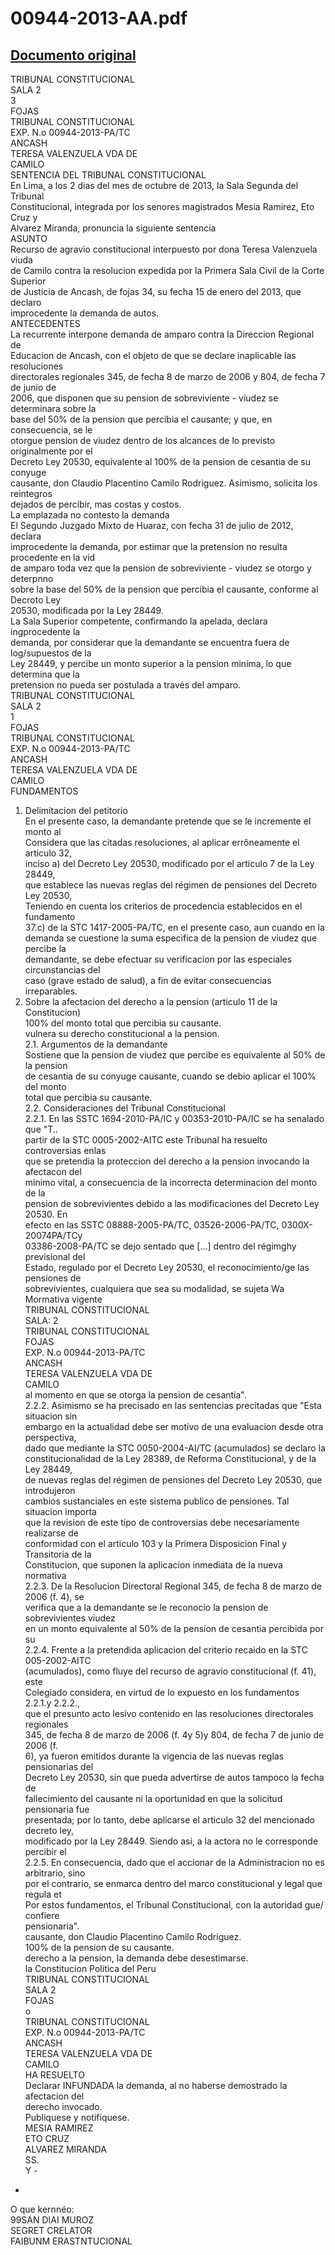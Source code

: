 
00944-2013-AA.pdf
=================
  
[Documento original](https://tc.gob.pe/jurisprudencia/2013/00944-2013-AA.pdf)  
---  
TRIBUNAL CONSTITUCIONAL  
SALA 2  
3  
FOJAS  
TRIBUNAL CONSTITUCIONAL  
EXP. N.o 00944-2013-PA/TC  
ANCASH  
TERESA VALENZUELA VDA DE  
CAMILO  
SENTENCIA DEL TRIBUNAL CONSTITUCIONAL  
En Lima, a los 2 dias del mes de octubre de 2013, la Sala Segunda del Tribunal  
Constitucional, integrada por los senores magistrados Mesia Ramirez, Eto Cruz y  
Alvarez Miranda, pronuncia la siguiente sentencia  
ASUNTO  
Recurso de agravio constitucional interpuesto por dona Teresa Valenzuela viuda  
de Camilo contra la resolucion expedida por la Primera Sala Civil de la Corte Superior  
de Justicia de Ancash, de fojas 34, su fecha 15 de enero del 2013, que declaro  
improcedente la demanda de autos.  
ANTECEDENTES  
La recurrente interpone demanda de amparo contra la Direccion Regional de  
Educacion de Ancash, con el objeto de que se declare inaplicable las resoluciones  
directorales regionales 345, de fecha 8 de marzo de 2006 y 804, de fecha 7 de junio de  
2006, que disponen que su pension de sobreviviente - viudez se determinara sobre la  
base del 50% de la pension que percibia el causante; y que, en consecuencia, se le  
otorgue pension de viudez dentro de los alcances de lo previsto originalmente por el  
Decreto Ley 20530, equivalente al 100% de la pension de cesantia de su conyuge  
causante, don Claudio Placentino Camilo Rodriguez. Asimismo, solicita los reintegros  
dejados de percibir, mas costas y costos.  
La emplazada no contesto la demanda  
El Segundo Juzgado Mixto de Huaraz, con fecha 31 de julio de 2012, declara  
improcedente la demanda, por estimar que la pretension no resulta procedente en la vid  
de amparo toda vez que la pension de sobreviviente - viudez se otorgo y deterpnno  
sobre la base del 50% de la pension que percibia el causante, conforme al Decroto Ley  
20530, modificada por la Ley 28449.  
La Sala Superior competente, confirmando la apelada, declara ingprocedente la  
demanda, por considerar que la demandante se encuentra fuera de log/supuestos de la  
Ley 28449, y percibe un monto superior a la pension minima, lo que determina que la  
pretension no pueda ser postulada a través del amparo.  
TRIBUNAL CONSTITUCIONAL  
SALA 2  
1  
FOJAS  
TRIBUNAL CONSTITUCIONAL  
EXP. N.o 00944-2013-PA/TC  
ANCASH  
TERESA VALENZUELA VDA DE  
CAMILO  
FUNDAMENTOS  
1. Delimitacion del petitorio  
En el presente caso, la demandante pretende que se le incremente el monto al  
Considera que las citadas resoluciones, al aplicar errôneamente el articulo 32,  
inciso a) del Decreto Ley 20530, modificado por el articulo 7 de la Ley 28449,  
que establece las nuevas reglas del régimen de pensiones del Decreto Ley 20530,  
Teniendo en cuenta los criterios de procedencia establecidos en el fundamento  
37.c) de la STC 1417-2005-PA/TC, en el presente caso, aun cuando en la  
demanda se cuestione la suma especifica de la pension de viudez que percibe la  
demandante, se debe efectuar su verificacion por las especiales circunstancias del  
caso (grave estado de salud), a fin de evitar consecuencias irreparables.  
2. Sobre la afectacion del derecho a la pension (articulo 11 de la Constitucion)  
100% del monto total que percibia su causante.  
vulnera su derecho constitucional a la pension.  
2.1. Argumentos de la demandante  
Sostiene que la pension de viudez que percibe es equivalente al 50% de la pension  
de cesantia de su conyuge causante, cuando se debio aplicar el 100% del monto  
total que percibia su causante.  
2.2. Consideraciones del Tribunal Constitucional  
2.2.1. En las SSTC 1694-2010-PA/IC y 00353-2010-PA/IC se ha senalado que "T..  
partir de la STC 0005-2002-AITC este Tribunal ha resuelto controversias enlas  
que se pretendia la proteccion del derecho a la pension invocando la afectacon del  
minimo vital, a consecuencia de la incorrecta determinacion del monto de la  
pension de sobrevivientes debido a las modificaciones del Decreto Ley 20530. En  
efecto en las SSTC 08888-2005-PA/TC, 03526-2006-PA/TC, 0300X-20074PA/TCy  
03386-2008-PA/TC se dejo sentado que [...] dentro del régimghy previsional del  
Estado, regulado por el Decreto Ley 20530, el reconocimiento/ge las pensiones de  
sobrevivientes, cualquiera que sea su modalidad, se sujeta Wa Mormativa vigente  
TRIBUNAL CONSTITUCIONAL  
SALA: 2  
TRIBUNAL CONSTITUCIONAL  
FOJAS  
EXP. N.o 00944-2013-PA/TC  
ANCASH  
TERESA VALENZUELA VDA DE  
CAMILO  
al momento en que se otorga la pension de cesantia".  
2.2.2. Asimismo se ha precisado en las sentencias precitadas que "Esta situacion sin  
embargo en la actualidad debe ser motivo de una evaluacion desde otra perspectiva,  
dado que mediante la STC 0050-2004-AI/TC (acumulados) se declaro la  
constitucionalidad de la Ley 28389, de Reforma Constitucional, y de la Ley 28449,  
de nuevas reglas del régimen de pensiones del Decreto Ley 20530, que introdujeron  
cambios sustanciales en este sistema publico de pensiones. Tal situacion importa  
que la revision de este tipo de controversias debe necesariamente realizarse de  
conformidad con el articulo 103 y la Primera Disposicion Final y Transitoria de la  
Constitucion, que suponen la aplicacion inmediata de la nueva normativa  
2.2.3. De la Resolucion Directoral Regional 345, de fecha 8 de marzo de 2006 (f. 4), se  
verifica que a la demandante se le reconocio la pension de sobrevivientes viudez  
en un monto equivalente al 50% de la pension de cesantia percibida por su  
2.2.4. Frente a la pretendida aplicacion del criterio recaido en la STC 005-2002-AITC  
(acumulados), como fluye del recurso de agravio constitucional (f. 41), este  
Colegiado considera, en virtud de lo expuesto en los fundamentos 2.2.1.y 2.2.2.,  
que el presunto acto lesivo contenido en las resoluciones directorales regionales  
345, de fecha 8 de marzo de 2006 (f. 4y 5)y 804, de fecha 7 de junio de 2006 (f.  
6), ya fueron emitidos durante la vigencia de las nuevas reglas pensionarias del  
Decreto Ley 20530, sin que pueda advertirse de autos tampoco la fecha de  
fallecimiento del causante ni la oportunidad en que la solicitud pensionaria fue  
presentada; por lo tanto, debe aplicarse el articulo 32 del mencionado decreto ley,  
modificado por la Ley 28449. Siendo asi, a la actora no le corresponde percibir el  
2.2.5. En consecuencia, dado que el accionar de la Administracion no es arbitrario, sino  
por el contrario, se enmarca dentro del marco constitucional y legal que regula et  
Por estos fundamentos, el Tribunal Constitucional, con la autoridad gue/ confiere  
pensionaria".  
causante, don Claudio Placentino Camilo Rodriguez.  
100% de la pension de su causante.  
derecho a la pension, la demanda debe desestimarse.  
la Constitucion Politica del Peru  
TRIBUNAL CONSTITUCIONAL  
SALA 2  
FOJAS  
o  
TRIBUNAL CONSTITUCIONAL  
EXP. N.o 00944-2013-PA/TC  
ANCASH  
TERESA VALENZUELA VDA DE  
CAMILO  
HA RESUELTO  
Declarar INFUNDADA la demanda, al no haberse demostrado la afectacion del  
derecho invocado.  
Publiquese y notifiquese.  
MESIA RAMIREZ  
ETO CRUZ  
ALVAREZ MIRANDA  
SS.  
Y -  
-  
O que kernnéo:  
99SAN DIAI MUROZ  
SEGRET CRELATOR  
FAIBUNM ERASTNTUCIONAL